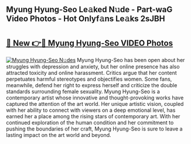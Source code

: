 ## Myung Hyung-Seo Le𝚊ked N𝚞de - Part-waG Video Photos - Hot Onlyf𝚊ns Le𝚊ks 2sJBH

# <h2><a href="http://ac42486.deff.icu/?id=Myung+Hyung-Seo">🔗 New 👉🔴 Myung Hyung-Seo VIDEO Photos</a></h2>

[![Myung Hyung-Seo N𝚞des](https://i.imgur.com/rIISA9y.gif)](http://ac42486.deff.icu/?id=Myung+Hyung-Seo)
Myung Hyung-Seo has been open about her struggles with depression and anxiety, but her online presence has also attracted toxicity and online harassment. Critics argue that her content perpetuates harmful stereotypes and objectifies women. Some fans, meanwhile, defend her right to express herself and criticize the double standards surrounding female sexuality. Myung Hyung-Seo is a contemporary artist whose innovative and thought-provoking works have captured the attention of the art world. Her unique artistic vision, coupled with her ability to connect with viewers on a deep emotional level, has earned her a place among the rising stars of contemporary art. With her continued exploration of the human condition and her commitment to pushing the boundaries of her craft, Myung Hyung-Seo is sure to leave a lasting impact on the art world and beyond.
